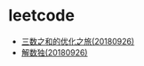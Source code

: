 # leetcode
* [三数之和的优化之旅(20180926)](./20180926three-sum/README.md)
* [解数独(20180926)](./20181023sudoku-solver/README.md)